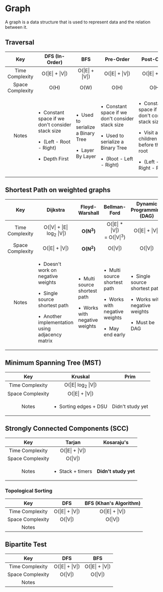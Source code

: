 # Graph
A graph is a data structure that is used to represent data and the relation between it.
## Traversal
<!-- Graph Traversal -->
<div align = "center">
  <table>
    <thead>
      <tr>
        <th align= "center">Key</th>
        <th align= "center">DFS (In-Order)</th>
        <th align= "center">BFS</th>
        <th align= "center">Pre-Order</th>
        <th align= "center">Post-Order</th>
        <th align= "center">Morris</th>
      </tr>
    </thead>
    <tbody>
    <!-- Time Complexity --> 
      <tr>
        <td align = "center">Time Complexity</td>    
        <td align = "center">O(|E| + |V|)</td>
        <td align = "center">O(|E| + |V|)</td>
        <td align = "center">O(|E| + |V|)</td>
        <td align = "center">O(|E| + |V|)</td>
        <td align = "center">O(|E|&nbsp;+&nbsp;|V|)</td>
      </tr>
      <!-- Space Complexity--> 
      <tr>
        <td align = "center">Space Complexity</td>
        <td align = "center">O(H)</td>
        <td align = "center">O(W)</td>
        <td align = "center">O(H)</td>
        <td align = "center">O(H)</td>
        <td align = "center">O(1)</td>
      </tr>
      <!-- Notes -->
      <tr>
        <td align = "center">Notes</td>
        <td align = "left">
          <p> •&nbsp; Constant space if we don't&nbsp;consider stack size </p>
          <p> •&nbsp; (Left - Root - Right) </p>
          <p> •&nbsp; Depth First </p>
        </td>
        <td align = "left">
          <p> •&nbsp; Used to serialize a Binary Tree </p>
          <p> •&nbsp; Layer By&nbsp;Layer </p>
         </td>
        <td align = "leftr">
          <p> •&nbsp; Constant space if we don't&nbsp;consider stack size </p>
          <p> •&nbsp; Used to serialize a Binary Tree </p>
          <p> •&nbsp; (Root - Left - Right) </p>
        </td>
        <td align = "left">
          <p> •&nbsp; Constant space if we don't&nbsp;consider stack size </p>
          <p> •&nbsp; Visit all the children before the root </p>
          <p> •&nbsp; (Left - Right - Root) </p>
        </td>
        <td align = "left"> <strong> Didn't study yet </strong></td>
      </tr>
    </tbody>
  </table>
</div>


## Shortest Path on weighted graphs
<!-- Graph Shortest Path -->
<div align = "center">
  <table>
    <thead>
      <tr>
        <th align= "center">Key</th>
        <th align= "center">Dijkstra</th>
        <th align= "center">Floyd-Warshall</th>
        <th align= "center">Bellman-Ford</th>
        <th align= "center">Dynamic Programming (DAG)</th>
        <th align= "center">Bidirectional</th>
      </tr>
    </thead>
    <tbody>
    <!-- Time Complexity --> 
      <tr>
        <td align = "center">Time Complexity</td>    
        <td align = "center">O(|V| + |E|&nbsp;log<sub>2</sub>&nbsp;|V|)</td>
        <td align = "center"><strong>O(N<sup>3</sup>)</strong></td>
        <td align = "center">O(|E| * |V|) =&nbsp;O(|V|<sup>3</sup>)</td>
        <td align = "center">O(|E| + |V|)</td>
        <td align = "center"></td>
      </tr>
      <!-- Space Complexity--> 
      <tr>
        <td align = "center">Space Complexity</td>
        <td align = "center">O(|E| + |V|)</td>
        <td align = "center"><strong>O(N<sup>2</sup>)</strong></td>
        <td align = "center">O(|V|)</td>
        <td align = "center">O(|V|)</td>
        <td align = "center"></td>
      </tr>
      <!-- Notes -->
      <tr>
        <td align = "center">Notes</td>
        <td align = "left">
          <p> •&nbsp; Doesn't work on negative weights </p>
          <p> •&nbsp; Single source shortest path </p>
          <p> •&nbsp; Another implementation using adjacency matrix </p>
        </td>
        <td align = "left">
          <p> •&nbsp; Multi source shortest path </p>
          <p> •&nbsp; Works with negative weights </p>
        </td>
        <td align = "leftr">
          <p> •&nbsp; Multi source shortest path </p>
          <p> •&nbsp; Works with negative weights </p>
          <p> •&nbsp; May end early </p>
        </td>
        <td align = "left">
          <p> •&nbsp; Single source shortest path </p>
          <p> •&nbsp; Works with negative weights </p>
          <p> •&nbsp; Must be DAG </p>
        </td>
        <td align = "left"> <strong> Didn't study yet </strong></td>
      </tr>
    </tbody>
  </table>
</div>


<h2> Minimum Spanning Tree (MST) </h2>
<!-- Spanning Tree -->
<div align = "center">
  <table>
    <thead>
      <tr>
        <th align= "center">Key</th>
        <th align= "center">Kruskal</th>
        <th align= "center">Prim</th>
      </tr>
    </thead>
    <tbody>
    <!-- Time Complexity --> 
      <tr>
        <td align = "center">Time Complexity</td>    
        <td align = "center">O(|E|&nbsp;log<sub>2</sub>&nbsp;|V|)</td>
        <td align = "center"></td>
      </tr>
      <!-- Space Complexity--> 
      <tr>
        <td align = "center">Space Complexity</td>
        <td align = "center">O(|E| + |V|)</td>
        <td align = "center"></td>
      </tr>
      <!-- Notes -->
      <tr>
        <td align = "center">Notes</td>
        <td align = "left">
          <p> •&nbsp; Sorting edges + DSU </p>
        </td>
        <td align = "left">
          Didn't study yet
        </td>
      </tr>
    </tbody>
  </table>
</div>


<h2> Strongly Connected Components (SCC) </h2>
<!-- Strongly Connected Components -->
<div align = "center">
  <table>
    <thead>
      <tr>
        <th align= "center">Key</th>
        <th align= "center">Tarjan</th>
        <th align= "center">Kosaraju's</th>
      </tr>
    </thead>
    <tbody>
    <!-- Time Complexity --> 
      <tr>
        <td align = "center">Time Complexity</td>    
        <td align = "center">O(|E| + |V|)</td>
        <td align = "center"></td>
      </tr>
      <!-- Space Complexity--> 
      <tr>
        <td align = "center">Space Complexity</td>
        <td align = "center">O(|V|)</td>
        <td align = "center"></td>
      </tr>
      <!-- Notes -->
      <tr>
        <td align = "center">Notes</td>
        <td align = "left">
          <p> •&nbsp; Stack + timers </p>
        </td>
        <td align = "left">
          <strong> Didn't study yet </strong>
        </td>
      </tr>
    </tbody>
  </table>
</div>

<h3> Topological Sorting </h2>
<!-- Topological Sorting -->
<div align = "center">
  <table>
    <thead>
      <tr>
        <th align= "center">Key</th>
        <th align= "center">DFS</th>
        <th align= "center">BFS (Khan's Algorithm)</th>
      </tr>
    </thead>
    <tbody>
    <!-- Time Complexity --> 
      <tr>
        <td align = "center">Time Complexity</td>    
        <td align = "center">O(|E| + |V|)</td>
        <td align = "center">O(|E| + |V|)</td>
      </tr>
      <!-- Space Complexity--> 
      <tr>
        <td align = "center">Space Complexity</td>
        <td align = "center">O(|V|)</td>
        <td align = "center">O(|V|)</td>
      </tr>
      <!-- Notes -->
      <tr>
        <td align = "center">Notes</td>
        <td align = "left">
        </td>
        <td align = "left">
        </td>
      </tr>
    </tbody>
  </table>
</div>

<h2> Bipartite Test </h2>
<!-- Bipartite Test -->
<div align = "center">
  <table>
    <thead>
      <tr>
        <th align= "center">Key</th>
        <th align= "center">DFS</th>
        <th align= "center">BFS</th>
      </tr>
    </thead>
    <tbody>
    <!-- Time Complexity --> 
      <tr>
        <td align = "center">Time Complexity</td>    
        <td align = "center">O(|E| + |V|)</td>
        <td align = "center">O(|E| + |V|)</td>
      </tr>
      <!-- Space Complexity--> 
      <tr>
        <td align = "center">Space Complexity</td>
        <td align = "center">O(|V|)</td>
        <td align = "center">O(|V|)</td>
      </tr>
      <!-- Notes -->
      <tr>
        <td align = "center">Notes</td>
        <td align = "left">
          <p></p>
        </td>
        <td align = "left">
        </td>
      </tr>
    </tbody>
  </table>
</div>
